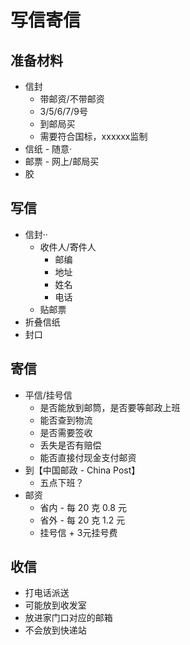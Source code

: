 # 写信寄信

## 准备材料
- 信封
  - 带邮资/不带邮资
  - 3/5/6/7/9号
  - 到邮局买
  - 需要符合国标，xxxxxx监制
- 信纸 - 随意·
- 邮票 - 网上/邮局买
- 胶
## 写信
- 信封··
  - 收件人/寄件人
    - 邮编
    - 地址
    - 姓名
    - 电话
  - 贴邮票
- 折叠信纸
- 封口
## 寄信
- 平信/挂号信
  - 是否能放到邮筒，是否要等邮政上班
  - 能否查到物流
  - 是否需要签收
  - 丢失是否有赔偿
  - 能否直接付现金支付邮资
- 到【中国邮政 - China Post】
  - 五点下班？
- 邮资
  - 省内 - 每 20 克 0.8 元
  - 省外 - 每 20 克 1.2 元
  - 挂号信 + 3元挂号费
## 收信
- 打电话派送
- 可能放到收发室
- 放进家门口对应的邮箱
- 不会放到快递站
